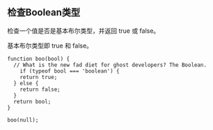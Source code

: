 ## 检查Boolean类型
检查一个值是否是基本布尔类型，并返回 true 或 false。

基本布尔类型即 true 和 false。
```
function boo(bool) {
  // What is the new fad diet for ghost developers? The Boolean.
    if (typeof bool === 'boolean') {
    return true;
  } else {
    return false;
  }
  return bool;
}

boo(null);

```